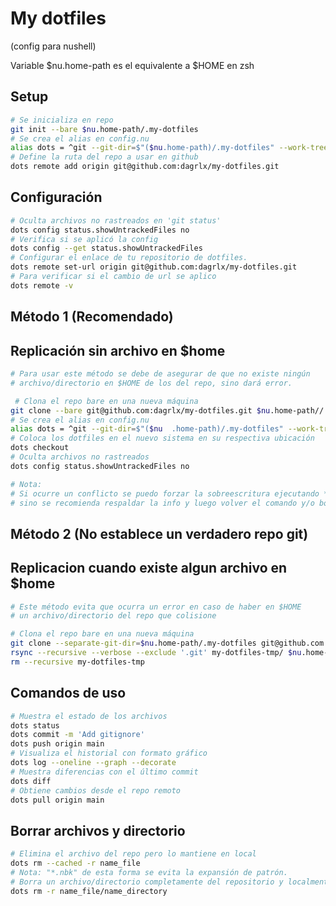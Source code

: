 # My dotfiles

(config para nushell)

Variable $nu.home-path es el equivalente a $HOME en zsh

## Setup

```sh
# Se inicializa en repo
git init --bare $nu.home-path/.my-dotfiles
# Se crea el alias en config.nu
alias dots = ^git --git-dir=$"($nu.home-path)/.my-dotfiles" --work-tree=($nu.home-path)
# Define la ruta del repo a usar en github
dots remote add origin git@github.com:dagrlx/my-dotfiles.git
```

## Configuración

```sh
# Oculta archivos no rastreados en 'git status'
dots config status.showUntrackedFiles no
# Verifica si se aplicó la config
dots config --get status.showUntrackedFiles
# Configurar el enlace de tu repositorio de dotfiles.
dots remote set-url origin git@github.com:dagrlx/my-dotfiles.git
# Para verificar si el cambio de url se aplico
dots remote -v

```

## Método 1 (Recomendado)
## Replicación sin archivo en $home

```sh
# Para usar este método se debe de asegurar de que no existe ningún
# archivo/directorio en $HOME de los del repo, sino dará error.

 # Clona el repo bare en una nueva máquina
git clone --bare git@github.com:dagrlx/my-dotfiles.git $nu.home-path//.my-dotfiles
# Se crea el alias en config.nu
alias dots = ^git --git-dir=$"($nu  .home-path)/.my-dotfiles" --work-tree=($nu.home-path)
# Coloca los dotfiles en el nuevo sistema en su respectiva ubicación
dots checkout
# Oculta archivos no rastreados
dots config status.showUntrackedFiles no

# Nota:
# Si ocurre un conflicto se puedo forzar la sobreescritura ejecutando **dots checkout -f**
# sino se recomienda respaldar la info y luego volver el comando y/o borrar los archivos
```

## Método 2 (No establece un verdadero repo git)
## Replicacion cuando existe algun archivo en $home

```sh
# Este método evita que ocurra un error en caso de haber en $HOME
# un archivo/directorio del repo que colisione

# Clona el repo bare en una nueva máquina
git clone --separate-git-dir=$nu.home-path/.my-dotfiles git@github.com:dagrlx/my-dotfiles.git my-dotfiles-tmp
rsync --recursive --verbose --exclude '.git' my-dotfiles-tmp/ $nu.home-path/
rm --recursive my-dotfiles-tmp
```

## Comandos de uso

```sh
# Muestra el estado de los archivos
dots status
dots commit -m 'Add gitignore'
dots push origin main
# Visualiza el historial con formato gráfico
dots log --oneline --graph --decorate
# Muestra diferencias con el último commit
dots diff
# Obtiene cambios desde el repo remoto
dots pull origin main
```

## Borrar archivos y directorio

```sh
# Elimina el archivo del repo pero lo mantiene en local
dots rm --cached -r name_file
# Nota: "*.nbk" de esta forma se evita la expansión de patrón.
# Borra un archivo/directorio completamente del repositorio y localmente
dots rm -r name_file/name_directory
```
